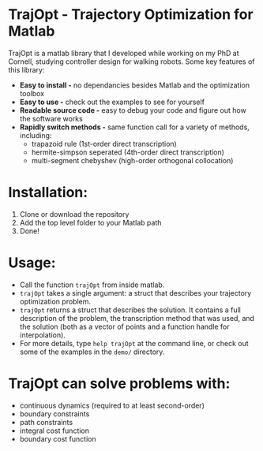 # TrajOpt - Trajectory Optimization for Matlab
TrajOpt is a matlab library that I developed while working on my PhD at Cornell, studying controller design for walking robots. Some key features of this library:

- __Easy to install -__ no dependancies besides Matlab and the optimization toolbox
- __Easy to use -__ check out the examples to see for yourself
- __Readable source code -__ easy to debug your code and figure out how the software works
- __Rapidly switch methods -__ same function call for a variety of methods, including:
    - trapazoid rule (1st-order direct transcription)
    - hermite-simpson seperated (4th-order direct transcription)
    - multi-segment chebyshev (high-order orthogonal collocation)

# Installation:
1. Clone or download the repository
2. Add the top level folder to your Matlab path
3. Done!

# Usage:
- Call the function `trajOpt` from inside matlab. 
- `trajOpt` takes a single argument: a struct that describes your trajectory optimization problem. 
- `trajOpt` returns a struct that describes the solution. It contains a full description of the problem, the transcription method that was used, and the solution (both as a vector of points and a function handle for interpolation).
- For more details, type `help trajOpt` at the command line, or check out some of the examples in the `demo/` directory.
 
# TrajOpt can solve problems with:
- continuous dynamics (required to at least second-order)
- boundary constraints 
- path constraints
- integral cost function
- boundary cost function